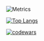 ![Metrics](https://metrics.lecoq.io/reinbowARA?template=classic&isocalendar=1&base=header%2C%20activity%2C%20community%2C%20repositories%2C%20metadata&base.indepth=false&base.hireable=false&base.skip=false&isocalendar=false&isocalendar.duration=half-year&config.timezone=Europe%2FMoscow&config.display=large)

[![Top Langs](https://github-readme-stats.vercel.app/api/top-langs/?username=reinbowARA&hide_progress=false&theme=dark)](https://github.com/anuraghazra/github-readme-stats)

[![codewars](https://www.codewars.com/users/reinbowARA/badges/large)](https://www.codewars.com/users/reinbowARA)  


